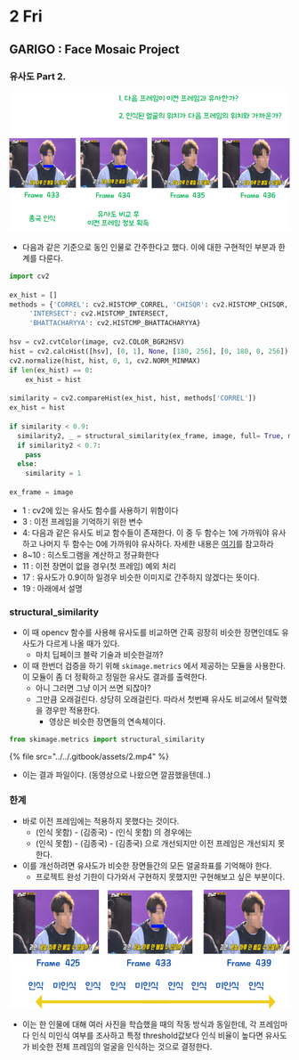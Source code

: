 # 2 Fri

## GARIGO : Face Mosaic Project

### 유사도 Part 2.

![](../../.gitbook/assets/image%20%28419%29.png)

* 다음과 같은 기준으로 동인 인물로 간주한다고 했다. 이에 대한 구현적인 부분과 한계를 다룬다.

```python
import cv2

ex_hist = []
methods = {'CORREL': cv2.HISTCMP_CORREL, 'CHISQR': cv2.HISTCMP_CHISQR,
     'INTERSECT': cv2.HISTCMP_INTERSECT,
     'BHATTACHARYYA': cv2.HISTCMP_BHATTACHARYYA}
     
hsv = cv2.cvtColor(image, cv2.COLOR_BGR2HSV)
hist = cv2.calcHist([hsv], [0, 1], None, [180, 256], [0, 180, 0, 256])
cv2.normalize(hist, hist, 0, 1, cv2.NORM_MINMAX)
if len(ex_hist) == 0:
    ex_hist = hist

similarity = cv2.compareHist(ex_hist, hist, methods['CORREL'])
ex_hist = hist

if similarity < 0.9:
  similarity2, _ = structural_similarity(ex_frame, image, full= True, multichannel=True)
  if similarity2 < 0.7:
    pass
  else:
    similarity = 1

ex_frame = image
```

* 1 : cv2에 있는 유사도 함수를 사용하기 위함이다
* 3 : 이전 프레임을 기억하기 위한 변수
* 4: 다음과 같은 유사도 비교 함수들이 존재한다. 이 중 두 함수는 1에 가까워야 유사하고 나머지 두 함수는 0에 가까워야 유사하다. 자세한 내용은 [여기](https://bkshin.tistory.com/entry/OpenCV-12-%EC%9D%B4%EB%AF%B8%EC%A7%80-%EC%9C%A0%EC%82%AC%EB%8F%84-%EB%B9%84%EA%B5%90-%EC%82%AC%EB%9E%8C-%EC%96%BC%EA%B5%B4%EA%B3%BC-%ED%95%B4%EA%B3%A8-%ED%95%A9%EC%84%B1-%EB%AA%A8%EC%85%98-%EA%B0%90%EC%A7%80-CCTV)를 참고하라
* 8~10 : 히스토그램을 계산하고 정규화한다
* 11 : 이전 장면이 없을 경우\(첫 프레임\) 예외 처리
* 17 : 유사도가 0.9이하 일경우 비슷한 이미지로 간주하지 않겠다는 뜻이다.
* 19 : 아래에서 설명

### structural\_similarity

* 이 때 opencv 함수를 사용해 유사도를 비교하면 간혹 굉장히 비슷한 장면인데도 유사도가 다르게 나올 때가 있다.
  * 마치 딥페이크 블락 기술과 비슷한걸까?
* 이 때 한번더 검증을 하기 위해 `skimage.metrics` 에서 제공하는 모듈을 사용한다. 이 모듈이 좀 더 정확하고 정밀한 유사도 결과를 출력한다.
  * 아니 그러면 그냥 이거 쓰면 되잖아?
  * 그만큼 오래걸린다. 상당히 오래걸린다. 따라서 첫번째 유사도 비교에서 탈락했을 경우만 적용한다.
    * 영상은 비슷한 장면들의 연속체이다.

```python
from skimage.metrics import structural_similarity
```

{% file src="../../.gitbook/assets/2.mp4" %}

* 이는 결과 파일이다. \(동영상으로 나왔으면 깔끔했을텐데..\)

#### 

### 한계

* 바로 이전 프레임에는 적용하지 못했다는 것이다.
  * \(인식 못함\) - \(김종국\) - \(인식 못함\) 의 경우에는
  * \(인식 못함\) - \(김종국\) - \(김종국\) 으로 개선되지만 이전 프레임은 개선되지 못한다.
* 이를 개선하려면 유사도가 비슷한 장면들간의 모든 얼굴좌표를 기억해야 한다.
  * 프로젝트 완성 기한이 다가와서 구현하지 못했지만 구현해보고 싶은 부분이다.

![](../../.gitbook/assets/image%20%28415%29.png)

* 이는 한 인물에 대해 여러 사진을 학습했을 때의 작동 방식과 동일한데, 각 프레임마다 인식 미인식 여부를 조사하고 특정 threshold값보다 인식 비율이 높다면 유사도가 비슷한 전체 프레임의 얼굴을 인식하는 것으로 결정한다.

